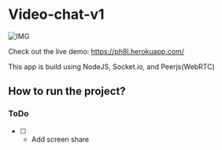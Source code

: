 # Video-chat-v1


![IMG](./video-chat.png)

Check out the live demo: https://ph8l.herokuapp.com/

This app is build using NodeJS, Socket.io, and Peerjs(WebRTC)

## How to run the project?

### ToDo

- [ ] - Add screen share
